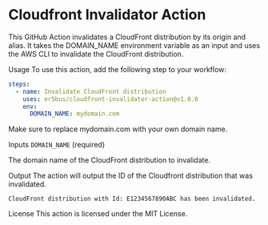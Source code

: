 # Cloudfront Invalidator Action
This GitHub Action invalidates a CloudFront distribution by its origin and alias. It takes the DOMAIN_NAME environment variable as an input and uses the AWS CLI to invalidate the CloudFront distribution.

Usage
To use this action, add the following step to your workflow:

``` yaml
steps:
  - name: Invalidate CloudFront distribution
    uses: er5bus/cloudfront-invalidator-action@v1.0.0
    env:
      DOMAIN_NAME: mydomain.com
```
Make sure to replace mydomain.com with your own domain name.

Inputs
`DOMAIN_NAME` (required)

The domain name of the CloudFront distribution to invalidate.

Output
The action will output the ID of the Cloudfront distribution that was invalidated.
``` log
CloudFront distribution with Id: E1234567890ABC has been invalidated.
```

License
This action is licensed under the MIT License.
